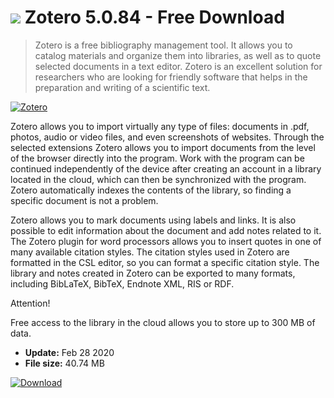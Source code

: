 # ![](https://cdn.softexe.net/static/icon/win.gif) Zotero 5.0.84 - Free Download

> Zotero is a free bibliography management tool. It allows you to catalog materials and organize them into libraries, as well as to quote selected documents in a text editor. Zotero is an excellent solution for researchers who are looking for friendly software that helps in the preparation and writing of a scientific text.

[![Zotero](https://gallery.dpcdn.pl/imgc/Tools/78566/g_-_420x350_1.5_-_xd09308ff-028b-4136-b16b-f631d41a1031.png)](https://softexe.net/win/hobbies-lifestyle/other/zotero:hece.html)

Zotero allows you to import virtually any type of files: documents in .pdf, photos, audio or video files, and even screenshots of websites. Through the selected extensions Zotero allows you to import documents from the level of the browser directly into the program. Work with the program can be continued independently of the device after creating an account in a library located in the cloud, which can then be synchronized with the program. Zotero automatically indexes the contents of the library, so finding a specific document is not a problem.
 
 Zotero allows you to mark documents using labels and links. It is also possible to edit information about the document and add notes related to it. The Zotero plugin for word processors allows you to insert quotes in one of many available citation styles. The citation styles used in Zotero are formatted in the CSL editor, so you can format a specific citation style. The library and notes created in Zotero can be exported to many formats, including BibLaTeX, BibTeX, Endnote XML, RIS or RDF.
 
 Attention!
 
 Free access to the library in the cloud allows you to store up to 300 MB of data.


- **Update:** Feb 28 2020
- **File size:** 40.74 MB

[![Download](https://cdn.softexe.net/static/img/download.png)](https://softexe.net/win/hobbies-lifestyle/other/zotero:hece.html)

